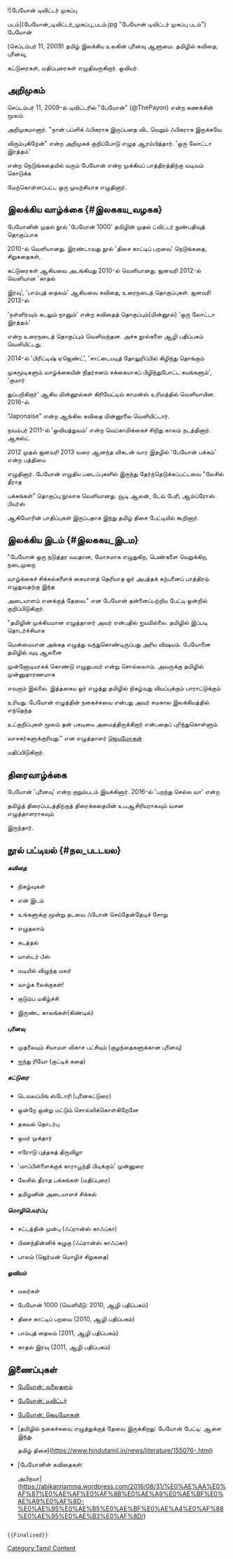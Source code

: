 ![பேயோன் டிவிட்டர் முகப்பு
படம்](பேயோன்_டிவிட்டர்_முகப்பு_படம்.jpg "பேயோன் டிவிட்டர் முகப்பு படம்") பேயோன்
(செப்டம்பர் 11, 2009) தமிழ் இலக்கிய உலகின் புனைவு ஆளுமை. தமிழில் கவிதை, புனைவு,
கட்டுரைகள், மதிப்புரைகள் எழுதிவருகிறார். ஓவியர்.

## அறிமுகம்

செப்டம்பர் 11, 2009-ல் டிவிட்டரில் "பேயோன்" (@ThePayon) என்ற கணக்கின் மூலம்
அறிமுகமானார். "நான் பப்ளிக் ஃபிகராக இருப்பதை விட வெறும் ஃபிகராக இருக்கவே
விரும்புகிறேன்" என்ற அறிமுகக் குறிப்போடு எழுத ஆரம்பித்தார். \'ஒரு லோட்டா இரத்தம்\'
என்ற நெடுங்கதையில் வரும் பேயோன் என்ற முக்கியப் பாத்திரத்திற்கு வடிவம் கொடுக்க
மேற்கொள்ளப்பட்ட ஒரு முயற்சியாக எழுதினார்.

## இலக்கிய வாழ்க்கை {#இலககய_வழகக}

பேயோனின் முதல் நூல் \'பேயோன் 1000\' தமிழின் முதல் ட்விட்டர் நுண்பதிவுத் தொகுப்பாக
2010-ல் வெளியானது. இரண்டாவது நூல் \'திசை காட்டிப் பறவை\' நெடுங்கதை, சிறுகதைகள்,
கட்டுரைகள் ஆகியவை அடங்கியது 2010-ல் வெளியானது. ஜனவரி 2012-ல் வெளியான \'காதல்
இரவு\', \'பாம்புத் தைலம்\' ஆகியவை கவிதை, உரைநடைத் தொகுப்புகள். ஜனவரி 2013-ல்
\'நள்ளிரவும் கடலும் நானும்\' என்ற கவிதைத் தொகுப்பும்(மின்னூல்) \'ஒரு லோட்டா இரத்தம்\'
என்ற உரைநடைத் தொகுப்பும் வெளிவந்தன. அச்சு நூல்களை ஆழி பதிப்பகம் வெளியிட்டது.
2014-ல் \'பிரிட்டிஷ் ஏஜெண்ட்\', \'சாட்டையடித் தோலுரிப்பில் கிழிந்து தொங்கும்
முகமூடிகளும் வாழ்க்கையின் நிதர்சனம் சக்கையாகப் பிழிந்துபோட்ட சுயங்களும்\', \'குமார்
துப்பறிகிறார்\' ஆகிய மின்னூல்கள் கிரியேட்டிவ் காமன்ஸ் உரிமத்தில் வெளியாயின. 2016-ல்
"Japonaise" என்ற ஆங்கில கவிதை மின்னூலை வெளியிட்டார்.

நவம்பர் 2011-ல் \'ஓவியத்துவம்\' என்ற வெப்காமிக்கைச் சிறிது காலம் நடத்தினார். ஆகஸ்ட்
2012 முதல் ஜனவரி 2013 வரை ஆனந்த விகடன் வார இதழில் \'பேயோன் பக்கம்\' என்ற பத்தியை
எழுதினார். பேயோன் எழுதிய படைப்புகளில் இருந்து தேர்ந்தெடுக்கப்பட்டவை \"லேசில் தீராத
பக்கங்கள்\" தொகுப்பு நூலாக வெளியானது. வூடி ஆலன், டேவ் பேரி, ஆம்ப்ரோஸ் பியர்ஸ்
ஆகியோரின் பாதிப்புகள் இருப்பதாக இந்து தமிழ் திசை பேட்டியில் கூறினார்.

## இலக்கிய இடம் {#இலககய_இடம}

\"பேயோன் ஒரு நடுத்தர வயதான, மோசமாக எழுதுகிற, பெண்களை வெறுக்கிற, நடைமுறை
வாழ்க்கைச் சிக்கல்களைக் கையாளத் தெரியாத ஓர் அபத்தக் கற்பனைப் பாத்திரம். எழுதுவதற்கு இந்த
அடையாளம் எனக்குத் தேவை.\" என பேயோன் தன்னைப்பற்றிய பேட்டி ஒன்றில் குறிப்பிடுகிறார்.

\"தமிழின் முக்கியமான எழுத்தாளர் அவர் என்பதில் ஐயமில்லை. தமிழில் இப்படி தொடர்ச்சியாக
மென்மையான அங்கத எழுத்து வந்துகொண்டிருப்பது அரிய விஷயம். பேயோனை தமிழில் வுடி ஆலனை
முன்னோடியாகக் கொண்டு எழுதுபவர் என்று சொல்லலாம். அவருக்கு தமிழில் முன்னுதாரணமாக
எவரும் இல்லை. இத்தகைய ஓர் எழுத்து தமிழில் நிகழ்வது வியப்புக்கும் பாராட்டுக்கும்
உரியது. பேயோன் எழுத்தின் நகைச்சுவை என்பது அவர் சமகால இலக்கியத்தில் எந்தெந்த
உட்குறிப்புகள் மூலம் தன் பகடியை அமைத்திருக்கிறார் என்பதைப் புரிந்துகொள்ளும்
வாசகர்களுக்குரியது.\" என எழுத்தாளர் [ஜெயமோகன்](ஜெயமோகன் "wikilink")
மதிப்பிடுகிறார்.

## திரைவாழ்க்கை

பேயோன் \'புனைவு\' என்ற குறும்படம் இயக்கினார். 2016-ல் \'பறந்து செல்ல வா\' என்ற
தமிழ்த் திரைப்படத்திற்குத் திரைக்கதையின் உபஆசிரியராகவும் வசன எழுத்தாளராகவும்
இருந்தார்.

## நூல் பட்டியல் {#நல_படடயல}

##### கவிதை

-   நிகழ்வுகள்
-   என் இடம்
-   உங்களுக்கு மூன்று தடவை ஃபோன் செய்தேன்தேடிச் சோறு
-   எழுதலாம்
-   கடத்தல்
-   மாஸ்டர் பீஸ்
-   மடியில் விழுந்த மலர்
-   வாழ்க லைக்குகள்!
-   குடும்ப மகிழ்ச்சி
-   இருண்ட காலங்கள்(கிண்டில்)

##### புனைவு

-   முதலையும் சியாமள விகாச பட்சியும் (குழந்தைகளுக்கான புனைவு)
-   ஐந்து ரியோ (குட்டிக் கதை)

##### கட்டுரை

-   டெவலப்பிங் ஸ்டோரி (புனைகட்டுரை)
-   ஒன்றே ஒன்று மட்டும் சொல்லிக்கொள்கிறேனே
-   தகவல் தொடர்பு
-   ஒமர் முக்தார்
-   ஈரோடு புத்தகத் திருவிழா
-   'மாப்பிள்ளைக்குக் காராபூந்தி பிடிக்கும்' முன்னுரை
-   லேசில் தீராத பக்கங்கள் (மதிப்புரை)
-   தமிழனின் அடையாளச் சிக்கல்

##### மொழிபெயர்ப்பு

-   சட்டத்தின் முன்பு (ஃப்ரான்ஸ் காஃப்கா)
-   பிணந்தின்னிக் கழுகு (ஃப்ரான்ஸ் காஃப்கா)
-   பாலம் (ஜெர்மன் மொழிச் சிறுகதை)

##### ஓவியம்

-   மலர்கள்
-   பேயோன் 1000 (வெளியீடு: 2010, ஆழி பதிப்பகம்)
-   திசை காட்டிப் பறவை (2010, ஆழி பதிப்பகம்)
-   பாம்புத் தைலம் (2011, ஆழி பதிப்பகம்)
-   காதல் இரவு (2011, ஆழி பதிப்பகம்)

## இணைப்புகள்

-   [பேயோன்: வலைதளம்](https://writerpayon.wordpress.com/)
-   [பேயோன்: டிவிட்டர்](https://twitter.com/ThePayon)
-   [பேயோன்: ஜெயமோகன்](https://www.jeyamohan.in/73661/)
-   [தமிழில் நகைச்சுவை எழுத்துக்குத் தேவை இருக்கிறது: பேயோன் பேட்டி: ஆசை: இந்து
    தமிழ் திசை](https://www.hindutamil.in/news/literature/155076-.html)
-   [பேயோனின் கவிதைகள்:
    அபிநயா](https://abikannamma.wordpress.com/2016/08/31/%E0%AE%AA%E0%AF%87%E0%AE%AF%E0%AF%8B%E0%AE%A9%E0%AE%BF%E0%AE%A9%E0%AF%8D-%E0%AE%95%E0%AE%B5%E0%AE%BF%E0%AE%A4%E0%AF%88%E0%AE%95%E0%AE%B3%E0%AF%8D/)

```{=mediawiki}
{{Finalised}}
```
[Category:Tamil Content](Category:Tamil_Content "wikilink")
